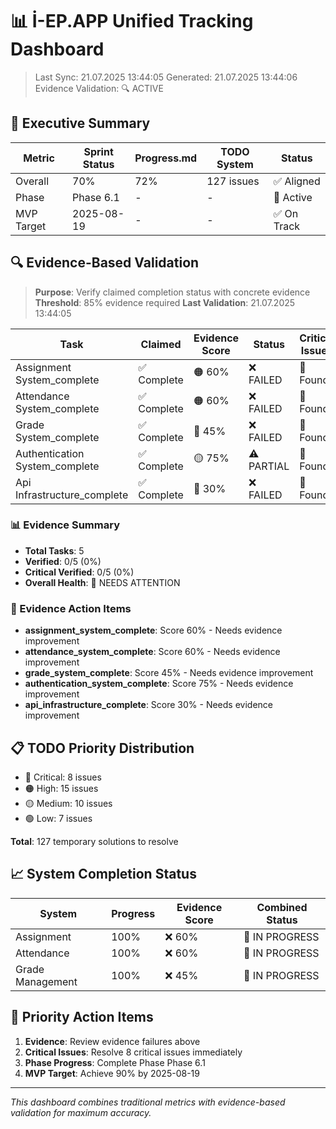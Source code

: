 # 📊 İ-EP.APP Unified Tracking Dashboard

> Last Sync: 21.07.2025 13:44:05
> Generated: 21.07.2025 13:44:06
> Evidence Validation: 🔍 ACTIVE

## 🎯 Executive Summary

| Metric     | Sprint Status | Progress.md | TODO System | Status      |
| ---------- | ------------- | ----------- | ----------- | ----------- |
| Overall    | 70%           | 72%         | 127 issues  | ✅ Aligned  |
| Phase      | Phase 6.1     | -           | -           | 🔄 Active   |
| MVP Target | 2025-08-19    | -           | -           | ✅ On Track |

## 🔍 Evidence-Based Validation

> **Purpose**: Verify claimed completion status with concrete evidence
> **Threshold**: 85% evidence required
> **Last Validation**: 21.07.2025 13:44:05

| Task                           | Claimed     | Evidence Score | Status     | Critical Issues |
| ------------------------------ | ----------- | -------------- | ---------- | --------------- |
| Assignment System_complete     | ✅ Complete | 🟠 60%         | ❌ FAILED  | 🔴 Found        |
| Attendance System_complete     | ✅ Complete | 🟠 60%         | ❌ FAILED  | 🔴 Found        |
| Grade System_complete          | ✅ Complete | 🔴 45%         | ❌ FAILED  | 🔴 Found        |
| Authentication System_complete | ✅ Complete | 🟡 75%         | ⚠️ PARTIAL | 🔴 Found        |
| Api Infrastructure_complete    | ✅ Complete | 🔴 30%         | ❌ FAILED  | 🔴 Found        |

### 📊 Evidence Summary

- **Total Tasks**: 5
- **Verified**: 0/5 (0%)
- **Critical Verified**: 0/5 (0%)
- **Overall Health**: 🔴 NEEDS ATTENTION

### 🚨 Evidence Action Items

- **assignment_system_complete**: Score 60% - Needs evidence improvement
- **attendance_system_complete**: Score 60% - Needs evidence improvement
- **grade_system_complete**: Score 45% - Needs evidence improvement
- **authentication_system_complete**: Score 75% - Needs evidence improvement
- **api_infrastructure_complete**: Score 30% - Needs evidence improvement

## 📋 TODO Priority Distribution

- 🔴 Critical: 8 issues
- 🟠 High: 15 issues
- 🟡 Medium: 10 issues
- 🟢 Low: 7 issues

**Total**: 127 temporary solutions to resolve

## 📈 System Completion Status

| System           | Progress | Evidence Score | Combined Status |
| ---------------- | -------- | -------------- | --------------- |
| Assignment       | 100%     | ❌ 60%         | 🔄 IN PROGRESS  |
| Attendance       | 100%     | ❌ 60%         | 🔄 IN PROGRESS  |
| Grade Management | 100%     | ❌ 45%         | 🔄 IN PROGRESS  |

## 🚨 Priority Action Items

1. **Evidence**: Review evidence failures above
2. **Critical Issues**: Resolve 8 critical issues immediately
3. **Phase Progress**: Complete Phase Phase 6.1
4. **MVP Target**: Achieve 90% by 2025-08-19

---

_This dashboard combines traditional metrics with evidence-based validation for maximum accuracy._
